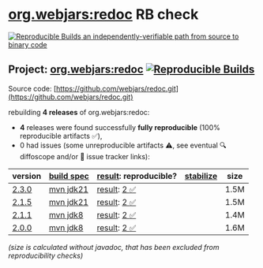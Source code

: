 [org.webjars:redoc](https://central.sonatype.com/artifact/org.webjars/redoc/versions) RB check
=======

[![Reproducible Builds](https://reproducible-builds.org/images/logos/rb.svg) an independently-verifiable path from source to binary code](https://reproducible-builds.org/)

## Project: [org.webjars:redoc](https://central.sonatype.com/artifact/org.webjars/redoc/versions) [![Reproducible Builds](https://img.shields.io/endpoint?url=https://raw.githubusercontent.com/jvm-repo-rebuild/reproducible-central/master/content/org/webjars/redoc/badge.json)](https://github.com/jvm-repo-rebuild/reproducible-central/blob/master/content/org/webjars/redoc/README.md)

Source code: [https://github.com/webjars/redoc.git](https://github.com/webjars/redoc.git)

rebuilding **4 releases** of org.webjars:redoc:
- **4** releases were found successfully **fully reproducible** (100% reproducible artifacts :white_check_mark:),
- 0 had issues (some unreproducible artifacts :warning:, see eventual :mag: diffoscope and/or :memo: issue tracker links):

| version | [build spec](/BUILDSPEC.md) | [result](https://reproducible-builds.org/docs/jvm/): reproducible? | [stabilize](https://github.com/google/oss-rebuild/blob/main/cmd/stabilize/README.md) | size |
| -- | --------- | ------ | ------ | -- |
| [2.3.0](https://central.sonatype.com/artifact/org.webjars/redoc/2.3.0/pom) | [mvn jdk21](redoc-2.3.0.buildspec) | [result](redoc-2.3.0.buildinfo): [2 :white_check_mark: ](redoc-2.3.0.buildcompare) | | 1.5M |
| [2.1.5](https://central.sonatype.com/artifact/org.webjars/redoc/2.1.5/pom) | [mvn jdk21](redoc-2.1.5.buildspec) | [result](redoc-2.1.5.buildinfo): [2 :white_check_mark: ](redoc-2.1.5.buildcompare) | | 1.5M |
| [2.1.1](https://central.sonatype.com/artifact/org.webjars/redoc/2.1.1/pom) | [mvn jdk8](redoc-2.1.1.buildspec) | [result](redoc-2.1.1.buildinfo): [2 :white_check_mark: ](redoc-2.1.1.buildcompare) | | 1.4M |
| [2.0.0](https://central.sonatype.com/artifact/org.webjars/redoc/2.0.0/pom) | [mvn jdk8](redoc-2.0.0.buildspec) | [result](redoc-2.0.0.buildinfo): [2 :white_check_mark: ](redoc-2.0.0.buildcompare) | | 1.6M |

<i>(size is calculated without javadoc, that has been excluded from reproducibility checks)</i>
